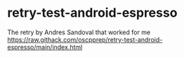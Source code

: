 # retry-test-android-espresso
The retry by Andres Sandoval that worked for me
https://raw.githack.com/oscpprep/retry-test-android-espresso/main/index.html
